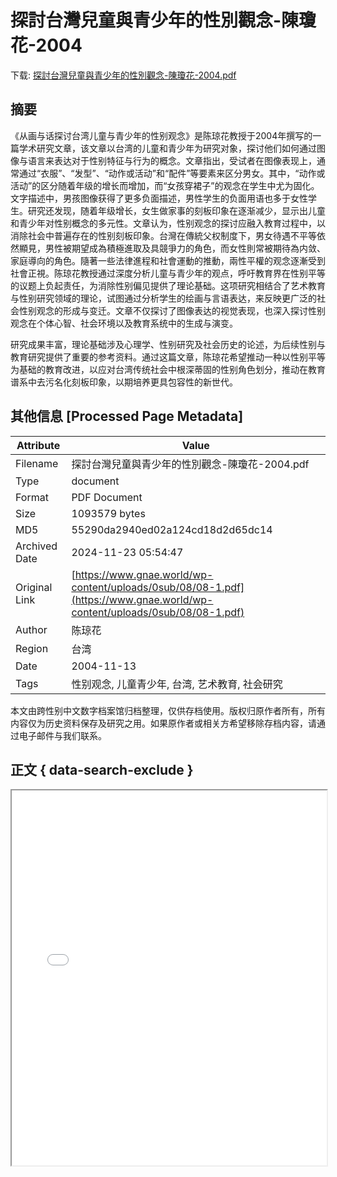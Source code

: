 # 探討台灣兒童與青少年的性別觀念-陳瓊花-2004

<!-- tcd_download_link -->
下载: [探討台灣兒童與青少年的性別觀念-陳瓊花-2004.pdf](探討台灣兒童與青少年的性別觀念-陳瓊花-2004.pdf)
<!-- tcd_download_link_end -->

## 摘要

<!-- tcd_abstract -->
《从画与话探讨台湾儿童与青少年的性别观念》是陈琼花教授于2004年撰写的一篇学术研究文章，该文章以台湾的儿童和青少年为研究对象，探讨他们如何通过图像与语言来表达对于性别特征与行为的概念。文章指出，受试者在图像表现上，通常通过“衣服”、“发型”、“动作或活动”和“配件”等要素来区分男女。其中，“动作或活动”的区分随着年级的增长而增加，而“女孩穿裙子”的观念在学生中尤为固化。文字描述中，男孩图像获得了更多负面描述，男性学生的负面用语也多于女性学生。研究还发现，随着年级增长，女生做家事的刻板印象在逐渐减少，显示出儿童和青少年对性别概念的多元性。文章认为，性别观念的探讨应融入教育过程中，以消除社会中普遍存在的性别刻板印象。台灣在傳統父权制度下，男女待遇不平等依然顯見，男性被期望成為積極進取及具競爭力的角色，而女性則常被期待為内敛、家庭導向的角色。隨著一些法律進程和社會運動的推動，兩性平權的观念逐漸受到社會正視。陈琼花教授通过深度分析儿童与青少年的观点，呼吁教育界在性别平等的议题上负起责任，为消除性别偏见提供了理论基础。这项研究相结合了艺术教育与性别研究领域的理论，试图通过分析学生的绘画与言语表达，来反映更广泛的社会性别观念的形成与变迁。文章不仅探讨了图像表达的视觉表现，也深入探讨性别观念在个体心智、社会环境以及教育系统中的生成与演变。

研究成果丰富，理论基础涉及心理学、性别研究及社会历史的论述，为后续性别与教育研究提供了重要的参考资料。通过这篇文章，陈琼花希望推动一种以性别平等为基础的教育改进，以应对台湾传统社会中根深蒂固的性别角色划分，推动在教育谱系中去污名化刻板印象，以期培养更具包容性的新世代。

<!-- tcd_abstract_end -->

## 其他信息 [Processed Page Metadata]

| Attribute       | Value                                  |
|-----------------|----------------------------------------|
| Filename        | 探討台灣兒童與青少年的性別觀念-陳瓊花-2004.pdf                             |
| Type            | document                                 |
| Format          | PDF Document                               |
| Size            | 1093579 bytes                           |
| MD5             | 55290da2940ed02a124cd18d2d65dc14                                  |
| Archived Date   | 2024-11-23 05:54:47                             |
| Original Link   | [https://www.gnae.world/wp-content/uploads/0sub/08/08-1.pdf](https://www.gnae.world/wp-content/uploads/0sub/08/08-1.pdf)                         |
| Author          | 陈琼花                               |
| Region          | 台湾                               |
| Date            | 2004-11-13                                 |
| Tags            | 性别观念, 儿童青少年, 台湾, 艺术教育, 社会研究                                 |

本文由跨性别中文数字档案馆归档整理，仅供存档使用。版权归原作者所有，所有内容仅为历史资料保存及研究之用。如果原作者或相关方希望移除存档内容，请通过电子邮件与我们联系。

## 正文 { data-search-exclude }

<!-- tcd_main_text -->
<iframe src="../探討台灣兒童與青少年的性別觀念-陳瓊花-2004.pdf" width="100%" height="600px">
    <p>无法显示PDF，请下载查看。</p>
</iframe>
<!-- tcd_main_text_end -->

